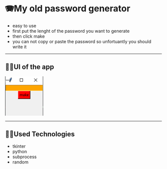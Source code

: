 # 🪗My old password generator
- easy to use
- first put the lenght of the password you want to generate
- then click make
- you can not copy or paste the password so unfortuantly you should write it

---
## 🧑‍🎨UI of the app
<img alt="picture" src="./pass.PNG" />

---
## 👨‍💻Used Technologies
- tkinter
- python
- subprocess
- random
